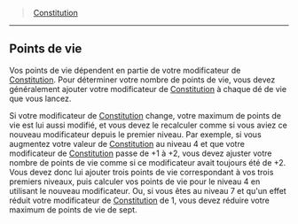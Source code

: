 ﻿---
!GenericItem
Id: abilities_constitution_hd.md#points-de-vie
ParentLink: abilities_constitution_hd.md#constitution
Name: Points de vie
ParentName: Constitution
NameLevel: 2
Attributes:
  Name: Points de vie
  Markdown: >+
    ## <!--Name-->Points de vie<!--/Name-->


    Vos points de vie dépendent en partie de votre modificateur de [Constitution](hd_abilities_constitution.md). Pour déterminer votre nombre de points de vie, vous devez généralement ajouter votre modificateur de [Constitution](hd_abilities_constitution.md) à chaque dé de vie que vous lancez.


    Si votre modificateur de [Constitution](hd_abilities_constitution.md) change, votre maximum de points de vie est lui aussi modifié, et vous devez le recalculer comme si vous aviez ce nouveau modificateur depuis le premier niveau. Par exemple, si vous augmentez votre valeur de [Constitution](hd_abilities_constitution.md) au niveau 4 et que votre modificateur de [Constitution](hd_abilities_constitution.md) passe de +1 à +2, vous devez ajuster votre nombre de points de vie comme si ce modificateur avait toujours été de +2. Vous devez donc lui ajouter trois points de vie correspondant à vos trois premiers niveaux, puis calculer vos points de vie pour le niveau 4 en utilisant le nouveau modificateur. Ou, si vous êtes au niveau 7 et qu'un effet réduit votre modificateur de [Constitution](hd_abilities_constitution.md) de 1, vous devez réduire votre maximum de points de vie de sept.

AttributesDictionary: >+
  Name: Points de vie

  Markdown: >+

    ## <!--Name-->Points de vie<!--/Name-->





    Vos points de vie dépendent en partie de votre modificateur de [Constitution](hd_abilities_constitution.md). Pour déterminer votre nombre de points de vie, vous devez généralement ajouter votre modificateur de [Constitution](hd_abilities_constitution.md) à chaque dé de vie que vous lancez.





    Si votre modificateur de [Constitution](hd_abilities_constitution.md) change, votre maximum de points de vie est lui aussi modifié, et vous devez le recalculer comme si vous aviez ce nouveau modificateur depuis le premier niveau. Par exemple, si vous augmentez votre valeur de [Constitution](hd_abilities_constitution.md) au niveau 4 et que votre modificateur de [Constitution](hd_abilities_constitution.md) passe de +1 à +2, vous devez ajuster votre nombre de points de vie comme si ce modificateur avait toujours été de +2. Vous devez donc lui ajouter trois points de vie correspondant à vos trois premiers niveaux, puis calculer vos points de vie pour le niveau 4 en utilisant le nouveau modificateur. Ou, si vous êtes au niveau 7 et qu'un effet réduit votre modificateur de [Constitution](hd_abilities_constitution.md) de 1, vous devez réduire votre maximum de points de vie de sept.



---
> [Constitution](hd_abilities_constitution.md)

---

## Points de vie

Vos points de vie dépendent en partie de votre modificateur de [Constitution](hd_abilities_constitution.md). Pour déterminer votre nombre de points de vie, vous devez généralement ajouter votre modificateur de [Constitution](hd_abilities_constitution.md) à chaque dé de vie que vous lancez.

Si votre modificateur de [Constitution](hd_abilities_constitution.md) change, votre maximum de points de vie est lui aussi modifié, et vous devez le recalculer comme si vous aviez ce nouveau modificateur depuis le premier niveau. Par exemple, si vous augmentez votre valeur de [Constitution](hd_abilities_constitution.md) au niveau 4 et que votre modificateur de [Constitution](hd_abilities_constitution.md) passe de +1 à +2, vous devez ajuster votre nombre de points de vie comme si ce modificateur avait toujours été de +2. Vous devez donc lui ajouter trois points de vie correspondant à vos trois premiers niveaux, puis calculer vos points de vie pour le niveau 4 en utilisant le nouveau modificateur. Ou, si vous êtes au niveau 7 et qu'un effet réduit votre modificateur de [Constitution](hd_abilities_constitution.md) de 1, vous devez réduire votre maximum de points de vie de sept.

